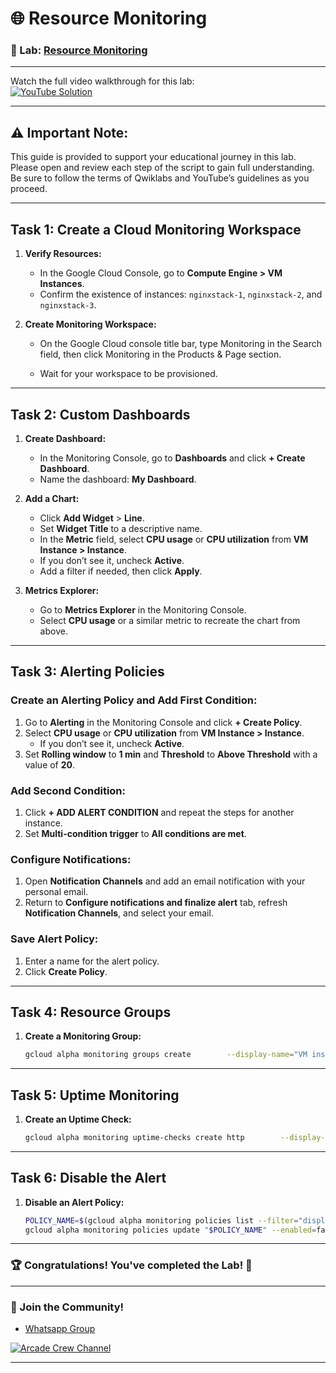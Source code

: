 
# 🌐 Resource Monitoring

### 📖 Lab: [Resource Monitoring](https://www.cloudskillsboost.google/paths/12/course_templates/49/labs/470060?locale=en)

--- 

Watch the full video walkthrough for this lab:  
[![YouTube Solution](https://img.shields.io/badge/YouTube-Watch%20Solution-red?style=flat&logo=youtube)](https://www.youtube.com/watch?v=wjSrI-UHmM8)

---
## ⚠️ **Important Note:**
This guide is provided to support your educational journey in this lab. Please open and review each step of the script to gain full understanding. Be sure to follow the terms of Qwiklabs and YouTube’s guidelines as you proceed.

---
## Task 1: Create a Cloud Monitoring Workspace

1. **Verify Resources:**
   - In the Google Cloud Console, go to **Compute Engine > VM Instances**.
   - Confirm the existence of instances: `nginxstack-1`, `nginxstack-2`, and `nginxstack-3`.

2. **Create Monitoring Workspace:**
   - On the Google Cloud console title bar, type Monitoring in the Search field, then click Monitoring in the Products & Page section.

   - Wait for your workspace to be provisioned.

---

## Task 2: Custom Dashboards

1. **Create Dashboard:**
   - In the Monitoring Console, go to **Dashboards** and click **+ Create Dashboard**.
   - Name the dashboard: **My Dashboard**.

2. **Add a Chart:**
   - Click **Add Widget** > **Line**.
   - Set **Widget Title** to a descriptive name.
   - In the **Metric** field, select **CPU usage** or **CPU utilization** from **VM Instance > Instance**.
   - If you don’t see it, uncheck **Active**.
   - Add a filter if needed, then click **Apply**.

3. **Metrics Explorer:**
   - Go to **Metrics Explorer** in the Monitoring Console.
   - Select **CPU usage** or a similar metric to recreate the chart from above.

---

## Task 3: Alerting Policies

### Create an Alerting Policy and Add First Condition:

1. Go to **Alerting** in the Monitoring Console and click **+ Create Policy**.
2. Select **CPU usage** or **CPU utilization** from **VM Instance > Instance**. 
   - If you don’t see it, uncheck **Active**.
3. Set **Rolling window** to **1 min** and **Threshold** to **Above Threshold** with a value of **20**.

### Add Second Condition:

1. Click **+ ADD ALERT CONDITION** and repeat the steps for another instance.
2. Set **Multi-condition trigger** to **All conditions are met**.

### Configure Notifications:

1. Open **Notification Channels** and add an email notification with your personal email.
2. Return to **Configure notifications and finalize alert** tab, refresh **Notification Channels**, and select your email.

### Save Alert Policy:

1. Enter a name for the alert policy.
2. Click **Create Policy**.

---

## Task 4: Resource Groups

1. **Create a Monitoring Group:**

   ```bash
   gcloud alpha monitoring groups create        --display-name="VM instances"        --filter="resource.label.instance_id=~\"nginx\""
   ```

   

---

## Task 5: Uptime Monitoring

1. **Create an Uptime Check:**

   ```bash
   gcloud alpha monitoring uptime-checks create http        --display-name="My Uptime Check"        --http-check-path="/"        --timeout="10s"        --check-frequency="60s"        --resource-type="gce_instance"        --group="VM instances"
   ```

   

---

## Task 6: Disable the Alert

1. **Disable an Alert Policy:**

   

     ```bash
     POLICY_NAME=$(gcloud alpha monitoring policies list --filter="displayName:High CPU Utilization Alert" --format="value(name)")
     gcloud alpha monitoring policies update "$POLICY_NAME" --enabled=false
     ```

   

---

### 🏆 Congratulations! You've completed the Lab! 🎉

---

### 🤝 Join the Community!

- [Whatsapp Group](https://chat.whatsapp.com/FbVg9NI6Dp4CzfdsYmy0AE)  

[![Arcade Crew Channel](https://img.shields.io/badge/YouTube-Arcade%20Crew-red?style=flat&logo=youtube)](https://www.youtube.com/@Arcade61432)

---
